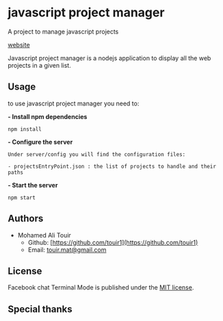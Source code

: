 # javascript project manager
A project to manage javascript projects

[website](https://touir1.github.io/js_project_manager/)

Javascript project manager is a nodejs application to display all the web projects in a given list.

## Usage ##


to use javascript project manager you need to:

**- Install npm dependencies**
```
npm install

```
**- Configure the server**
```
Under server/config you will find the configuration files:

- projectsEntryPoint.json : the list of projects to handle and their paths

```
**- Start the server**
```
npm start

```

## Authors ##

* Mohamed Ali Touir
  * Github: [https://github.com/touir1](https://github.com/touir1)
  * Email: [touir.mat@gmail.com](mailto:touir.mat@gmail.com)

## License ##

Facebook chat Terminal Mode is published under the [MIT license](http://www.opensource.org/licenses/mit-license).

## Special thanks ##

<!---
Fbchat used to get the user info [fbchat: Facebook Chat (Messenger) for Python](https://github.com/carpedm20/fbchat).

Micah Elliott (website: [http://MicahElliott.com](http://MicahElliott.com)) and Kevin Lange (email: [k@dakko.us](mailto:k@dakko.us)) for the image-to-ansi.py module.
-->

